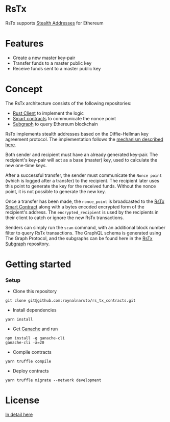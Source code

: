 # RsTx
RsTx supports [Stealth Addresses](https://www.investopedia.com/terms/s/stealth-address-cryptocurrency.asp) for Ethereum

# Features
* Create a new master key-pair
* Transfer funds to a master public key
* Receive funds sent to a master public key

# Concept
The RsTx architecture consists of the following repositories:
* [Rust Client](https://github.com/roynalnaruto/rs_tx_client) to implement the logic
* [Smart contracts](https://github.com/roynalnaruto/rs_tx_contracts) to communicate the nonce point
* [Subgraph](https://github.com/roynalnaruto/rs_tx_subgraph) to query Ethereum blockchain

RsTx implements stealth addresses based on the Diffie-Hellman key agreement protocol. The implementation follows the [mechanism described here](https://en.bitcoin.it/wiki/ECDH_address).

Both sender and recipient must have an already generated key-pair. The recipient's key-pair will act as a base (master) key, used to calculate the new one-time keys.

After a successful transfer, the sender must communicate the `Nonce point` (which is logged after a transfer) to the recipient. The recipient later uses this point to generate the key for the received funds. Without the nonce point, it is not possible to generate the new key.

Once a transfer has been made, the `nonce_point` is broadcasted to the [RsTx Smart Contract](https://github.com/roynalnaruto/rs_tx_contracts) along with a bytes encoded encrypted form of the recipient's address. The `encrypted_recipient` is used by the recipients in their client to catch or ignore the new RsTx transactions.

Senders can simply run the `scan` command, with an additional block number filter to query RsTx transactions. The GraphQL schema is generated using The Graph Protocol, and the subgraphs can be found here in the [RsTx Subgraph](https://github.com/roynalnaruto/rs_tx_subgraph) repository.

# Getting started
### Setup
* Clone this repository
```
git clone git@github.com:roynalnaruto/rs_tx_contracts.git
```
* Install dependencies
```
yarn install
```
* Get [Ganache](https://github.com/trufflesuite/ganache-cli) and run
```
npm install -g ganache-cli
ganache-cli -a=20
```
* Compile contracts
```
yarn truffle compile
```
* Deploy contracts
```
yarn truffle migrate --network development
```

# License
[In detail here](https://github.com/roynalnaruto/rs_tx_contracts/blob/master/LICENSE.md)
